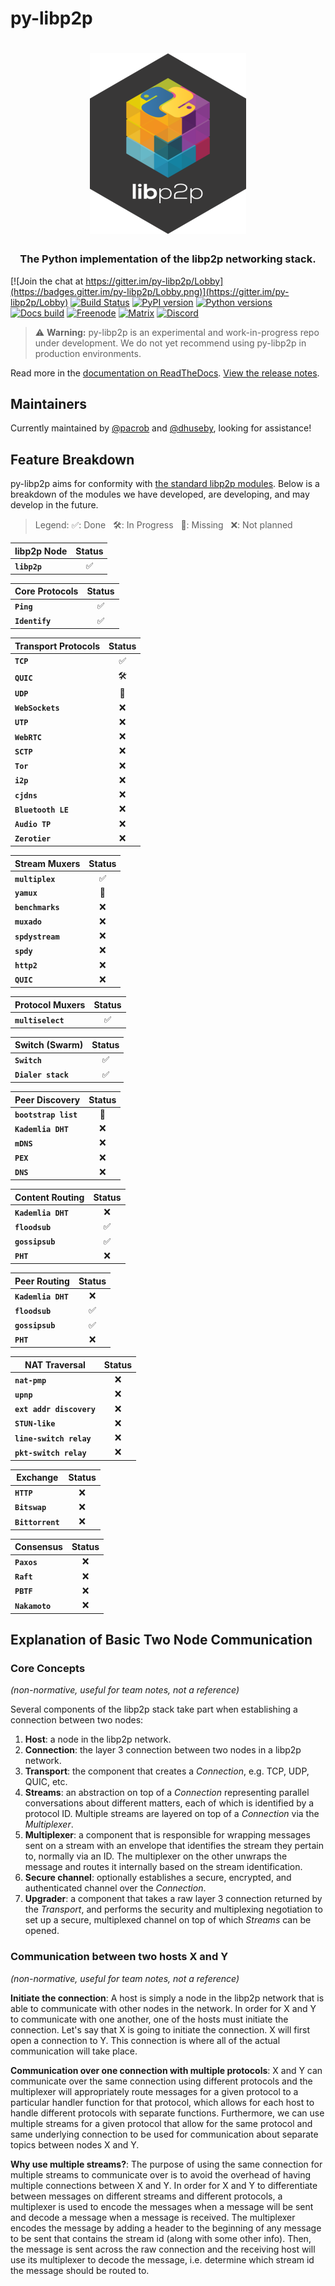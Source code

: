 # py-libp2p

<h1 align="center">
  <a href="https://libp2p.io/"><img width="250" src="https://github.com/libp2p/py-libp2p/blob/main/assets/py-libp2p-logo.png?raw=true" alt="py-libp2p hex logo" /></a>
</h1>

<h3 align="center">The Python implementation of the libp2p networking stack.</h3>

[![Join the chat at https://gitter.im/py-libp2p/Lobby](https://badges.gitter.im/py-libp2p/Lobby.png)](https://gitter.im/py-libp2p/Lobby)
[![Build Status](https://circleci.com/gh/libp2p/py-libp2p.svg?style=shield)](https://circleci.com/gh/libp2p/py-libp2p)
[![PyPI version](https://badge.fury.io/py/libp2p.svg)](https://badge.fury.io/py/libp2p)
[![Python versions](https://img.shields.io/pypi/pyversions/libp2p.svg)](https://pypi.python.org/pypi/libp2p)
[![Docs build](https://readthedocs.org/projects/py-libp2p/badge/?version=latest)](http://py-libp2p.readthedocs.io/en/latest/?badge=latest)
[![Freenode](https://img.shields.io/badge/freenode-%23libp2p-yellow.svg)](https://webchat.freenode.net/?channels=%23libp2p)
[![Matrix](https://img.shields.io/badge/matrix-%23libp2p%3Apermaweb.io-blue.svg)](https://riot.permaweb.io/#/room/#libp2p:permaweb.io)
[![Discord](https://img.shields.io/discord/475789330380488707?color=blueviolet&label=discord)](https://discord.gg/66KBrm2)

> ⚠️ **Warning:** py-libp2p is an experimental and work-in-progress repo under development. We do not yet recommend using py-libp2p in production environments.

Read more in the [documentation on ReadTheDocs](https://py-libp2p.readthedocs.io/). [View the release notes](https://py-libp2p.readthedocs.io/en/latest/release_notes.html).

## Maintainers

Currently maintained by [@pacrob](https://github.com/pacrob) and [@dhuseby](https://github.com/dhuseby), looking for assistance!

## Feature Breakdown

py-libp2p aims for conformity with [the standard libp2p modules](https://libp2p.io/implementations/). Below is a breakdown of the modules we have developed, are developing, and may develop in the future.

> Legend: ✅: Done   🛠️: In Progress   🚫: Missing   ❌: Not planned

| libp2p Node  | Status |
| ------------ | :----: |
| **`libp2p`** |   ✅    |

| Core Protocols | Status |
| -------------- | :----: |
| **`Ping`**     |   ✅    |
| **`Identify`** |   ✅    |

| Transport Protocols | Status |
| ------------------- | :----: |
| **`TCP`**           |   ✅    |
| **`QUIC`**          |   🛠️   |
| **`UDP`**           |   🚫    |
| **`WebSockets`**    |   ❌    |
| **`UTP`**           |   ❌    |
| **`WebRTC`**        |   ❌    |
| **`SCTP`**          |   ❌    |
| **`Tor`**           |   ❌    |
| **`i2p`**           |   ❌    |
| **`cjdns`**         |   ❌    |
| **`Bluetooth LE`**  |   ❌    |
| **`Audio TP`**      |   ❌    |
| **`Zerotier`**      |   ❌    |

| Stream Muxers    | Status |
| ---------------- | :----: |
| **`multiplex`**  |   ✅    |
| **`yamux`**      |   🚫    |
| **`benchmarks`** |   ❌    |
| **`muxado`**     |   ❌    |
| **`spdystream`** |   ❌    |
| **`spdy`**       |   ❌    |
| **`http2`**      |   ❌    |
| **`QUIC`**       |   ❌    |

| Protocol Muxers   | Status |
| ----------------- | :----: |
| **`multiselect`** |   ✅    |

| Switch (Swarm)     | Status |
| ------------------ | :----: |
| **`Switch`**       |   ✅    |
| **`Dialer stack`** |   ✅    |

| Peer Discovery       | Status |
| -------------------- | :----: |
| **`bootstrap list`** |   🚫    |
| **`Kademlia DHT`**   |   ❌    |
| **`mDNS`**           |   ❌    |
| **`PEX`**            |   ❌    |
| **`DNS`**            |   ❌    |

| Content Routing    | Status |
| ------------------ | :----: |
| **`Kademlia DHT`** |   ❌    |
| **`floodsub`**     |   ✅    |
| **`gossipsub`**    |   ✅    |
| **`PHT`**          |   ❌    |

| Peer Routing       | Status |
| ------------------ | :----: |
| **`Kademlia DHT`** |   ❌    |
| **`floodsub`**     |   ✅    |
| **`gossipsub`**    |   ✅    |
| **`PHT`**          |   ❌    |

| NAT Traversal            | Status |
| ------------------------ | :----: |
| **`nat-pmp`**            |   ❌    |
| **`upnp`**               |   ❌    |
| **`ext addr discovery`** |   ❌    |
| **`STUN-like`**          |   ❌    |
| **`line-switch relay`**  |   ❌    |
| **`pkt-switch relay`**   |   ❌    |

| Exchange         | Status |
| ---------------- | :----: |
| **`HTTP`**       |   ❌    |
| **`Bitswap`**    |   ❌    |
| **`Bittorrent`** |   ❌    |

| Consensus      | Status |
| -------------- | :----: |
| **`Paxos`**    |   ❌    |
| **`Raft`**     |   ❌    |
| **`PBTF`**     |   ❌    |
| **`Nakamoto`** |   ❌    |

## Explanation of Basic Two Node Communication

### Core Concepts

_(non-normative, useful for team notes, not a reference)_

Several components of the libp2p stack take part when establishing a connection between two nodes:

1. **Host**: a node in the libp2p network.
1. **Connection**: the layer 3 connection between two nodes in a libp2p network.
1. **Transport**: the component that creates a _Connection_, e.g. TCP, UDP, QUIC, etc.
1. **Streams**: an abstraction on top of a _Connection_ representing parallel conversations about different matters, each of which is identified by a protocol ID. Multiple streams are layered on top of a _Connection_ via the _Multiplexer_.
1. **Multiplexer**: a component that is responsible for wrapping messages sent on a stream with an envelope that identifies the stream they pertain to, normally via an ID. The multiplexer on the other unwraps the message and routes it internally based on the stream identification.
1. **Secure channel**: optionally establishes a secure, encrypted, and authenticated channel over the _Connection_.
1. **Upgrader**: a component that takes a raw layer 3 connection returned by the _Transport_, and performs the security and multiplexing negotiation to set up a secure, multiplexed channel on top of which _Streams_ can be opened.

### Communication between two hosts X and Y

_(non-normative, useful for team notes, not a reference)_

**Initiate the connection**: A host is simply a node in the libp2p network that is able to communicate with other nodes in the network. In order for X and Y to communicate with one another, one of the hosts must initiate the connection.  Let's say that X is going to initiate the connection. X will first open a connection to Y. This connection is where all of the actual communication will take place.

**Communication over one connection with multiple protocols**: X and Y can communicate over the same connection using different protocols and the multiplexer will appropriately route messages for a given protocol to a particular handler function for that protocol, which allows for each host to handle different protocols with separate functions. Furthermore, we can use multiple streams for a given protocol that allow for the same protocol and same underlying connection to be used for communication about separate topics between nodes X and Y.

**Why use multiple streams?**: The purpose of using the same connection for multiple streams to communicate over is to avoid the overhead of having multiple connections between X and Y. In order for X and Y to differentiate between messages on different streams and different protocols, a multiplexer is used to encode the messages when a message will be sent and decode a message when a message is received. The multiplexer encodes the message by adding a header to the beginning of any message to be sent that contains the stream id (along with some other info). Then, the message is sent across the raw connection and the receiving host will use its multiplexer to decode the message, i.e. determine which stream id the message should be routed to.
